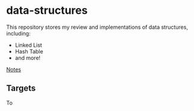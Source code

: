 
# data-structures

This repository stores my review and implementations of data structures, including:

- Linked List
- Hash Table
- and more!

[Notes](https://htmlpreview.github.io/?https://github.com/derekl-beep/data-structures/blob/master/notes-data-structure.html)

## Targets

To 
<!--stackedit_data:
eyJoaXN0b3J5IjpbMTU0OTE4NTk2MiwtODEyMTI4ODM4LC0xMD
I0NjA4Mzc3XX0=
-->